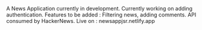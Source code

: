 A News Application currently in development.
Currently working on adding authentication.
Features to be added : Filtering news, adding comments.
API consumed by HackerNews.
Live on : newsappjsr.netlify.app
